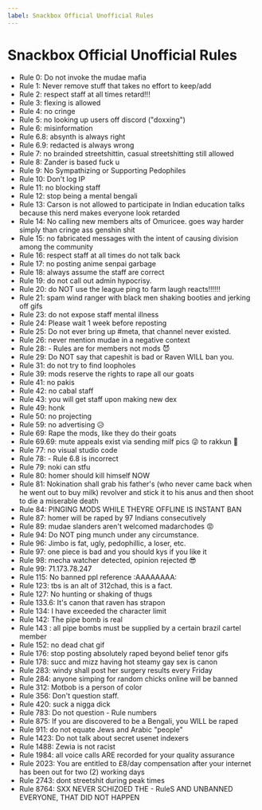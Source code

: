 ```yaml
---
label: Snackbox Official Unofficial Rules
---
```


# Snackbox Official Unofficial Rules

- Rule 0: Do not invoke the mudae mafia
- Rule 1: Never remove stuff that takes no effort to keep/add
- Rule 2: respect staff at all times retard!!!
- Rule 3: flexing is allowed
- Rule 4: no cringe
- Rule 5: no looking up users off discord ("doxxing")
- Rule 6: misinformation
- Rule 6.8: absynth is always right
- Rule 6.9: redacted is always wrong
- Rule 7: no brainded streetshittin, casual streetshitting still allowed
- Rule 8: Zander is based fuck u
- Rule 9: No Sympathizing or Supporting Pedophiles
- Rule 10: Don't log IP
- Rule 11: no blocking staff
- Rule 12: stop being a mental bengali
- Rule 13: Carson is not allowed to participate in Indian education talks because this nerd makes everyone look retarded
- Rule 14: No calling new members alts of Omuricee. goes way harder simply than cringe ass genshin shit
- Rule 15: no fabricated messages with the intent of causing division among the community
- Rule 16: respect staff at all times do not talk back
- Rule 17: no posting anime senpai garbage
- Rule 18: always assume the staff are correct
- Rule 19: do not call out admin hypocrisy.
- Rule 20: do NOT use the league ping to farm laugh reacts!!!!!!
- Rule 21: spam wind ranger with black men shaking booties and jerking off gifs
- Rule 23: do not expose staff mental illness
- Rule 24: Please wait 1 week before reposting
- Rule 25: Do not ever bring up #meta, that channel never existed.
- Rule 26: never mention mudae in a negative context
- Rule 28: - Rules are for members not mods 😈
- Rule 29: Do NOT say that capeshit is bad or Raven WILL ban you.
- Rule 31: do not try to find loopholes
- Rule 39: mods reserve the rights to rape all our goats
- Rule 41: no pakis
- Rule 42: no cabal staff
- Rule 43: you will get staff upon making new dex
- Rule 49: honk
- Rule 50: no projecting
- Rule 59: no advertising 😥
- Rule 69: Rape the mods, like they do their goats
- Rule 69.69: mute appeals exist via sending milf pics 😜 to rakkun 🙂
- Rule 77: no visual studio code
- Rule 78: - Rule 6.8 is incorrect
- Rule 79: noki can stfu
- Rule 80: homer should kill himself NOW
- Rule 81: Nokination shall grab his father's (who never came back when he went out to buy milk) revolver and stick it to his anus and then shoot to die a miserable death
- Rule 84: PINGING MODS WHILE THEYRE OFFLINE IS INSTANT BAN
- Rule 87: homer will be raped by 97 Indians consecutively
- Rule 89: mudae slanders aren't welcomed madarchodes 😡
- Rule 94: Do NOT ping munch under any circumstance.
- Rule 96: Jimbo is fat, ugly, pedophillic, a loser, etc.
- Rule 97: one piece is bad and you should kys if you like it
- Rule 98: mecha watcher detected, opinion rejected 😎
- Rule 99: 71.173.78.247
- Rule 115: No banned ppl reference :AAAAAAAA:
- Rule 123: tbs is an alt of 312chad, this is a fact.
- Rule 127: No hunting or shaking of thugs
- Rule 133.6: It's canon that raven has strapon
- Rule 134: I have exceeded the character limit
- Rule 142: The pipe bomb is real
- Rule 143 : all pipe bombs must be supplied by a certain brazil cartel member
- Rule 152: no dead chat gif
- Rule 176: stop posting absolutely raped beyond belief tenor gifs
- Rule 178: succ and mizz having hot steamy gay sex is canon
- Rule 283: windy shall post her surgery results every Friday
- Rule 284: anyone simping for random chicks online will be banned
- Rule 312: Motbob is a person of color
- Rule 356: Don't question staff.
- Rule 420: suck a nigga dick
- Rule 783: Do not question - Rule numbers
- Rule 875: If you are discovered to be a Bengali, you WILL be raped
- Rule 911: do not equate Jews and Arabic "people"
- Rule 1423: Do not talk about secret usenet indexers
- Rule 1488: Zewia is not racist
- Rule 1984: all voice calls ARE recorded for your quality assurance
- Rule 2023: You are entitled to £8/day compensation after your internet has been out for two (2) working days
- Rule 2743: dont streetshit during peak times
- Rule 8764: SXX NEVER SCHIZOED THE - RuleS AND UNBANNED EVERYONE, THAT DID NOT HAPPEN
